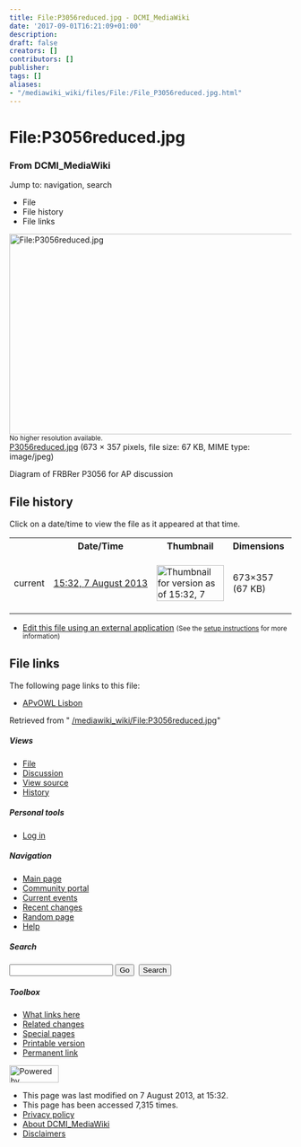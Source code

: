 ```yaml
---
title: File:P3056reduced.jpg - DCMI_MediaWiki
date: '2017-09-01T16:21:09+01:00'
description: 
draft: false
creators: []
contributors: []
publisher: 
tags: []
aliases:
- "/mediawiki_wiki/files/File:/File_P3056reduced.jpg.html"
---
```


<a id="top"></a>
# File:P3056reduced.jpg

### From DCMI\_MediaWiki

Jump to: navigation, search
<!-- start content -->
- File
- File history
- File links

 [<img alt="File:P3056reduced.jpg" src="/images/1/13/P3056reduced.jpg" width="673" height="357">](/mediawiki_wiki/files/P3056reduced.jpg)  
<small>No higher resolution available.</small>  
 [P3056reduced.jpg](/images/1/13/P3056reduced.jpg)‎ (673 × 357 pixels, file size: 67 KB, MIME type: image/jpeg)

Diagram of FRBRer P3056 for AP discussion

<!-- 
NewPP limit report
Preprocessor node count: 1/1000000
Post-expand include size: 0/2097152 bytes
Template argument size: 0/2097152 bytes
Expensive parser function count: 0/100
-->
## File history

Click on a date/time to view the file as it appeared at that time.

<table class="wikitable filehistory">
  <tr>
    <td></td>
    <th>Date/Time</th>
    <th>Thumbnail</th>
    <th>Dimensions</th>
    <th>User</th>
    <th>Comment</th>
  </tr>
  <tr>
    <td>current</td>
    <td class="filehistory-selected" style="white-space: nowrap;"><a href="/mediawiki_wiki/files/P3056reduced.jpg">15:32, 7 August 2013</a></td>
    <td><a href="/images/1/13/P3056reduced.jpg"><img alt="Thumbnail for version as of 15:32, 7 August 2013" src="/images/1/13/P3056reduced.jpg" width="120" height="64"></a></td>
    <td>673×357 <span style="white-space: nowrap;">(67 KB)</span>
    </td>
    <td>
      <a href="/index.php/User:KarenCoyle" title="User:KarenCoyle" class="mw-userlink">KarenCoyle</a> <span style="white-space: nowrap;"> <span class="mw-usertoollinks">(<a href="/index.php/User_talk:KarenCoyle" title="User talk:KarenCoyle">Talk</a> | <a href="/index.php/Special:Contributions/KarenCoyle" title="Special:Contributions/KarenCoyle">contribs</a>)</span></span>
    </td>
    <td> <span class="comment">(Diagram of FRBRer P3056 for AP discussion)</span>
    </td>
  </tr>
</table>

  

- [Edit this file using an external application](/index.php?title=File:P3056reduced.jpg&action=edit&externaledit=true&mode=file "File:P3056reduced.jpg") <small>(See the <a href="http://www.mediawiki.org/wiki/Manual:External_editors" class="external text" rel="nofollow">setup instructions</a> for more information)</small>

## File links

The following page links to this file:

- [APvOWL Lisbon](/index.php/APvOWL_Lisbon "APvOWL Lisbon")

Retrieved from " [/mediawiki_wiki/File:P3056reduced.jpg](/mediawiki_wiki/files/File:/File:P3056reduced.jpg.html)"

<!-- end content -->

##### Views

- [File](/mediawiki_wiki/files/File:/File:P3056reduced.jpg.html)
- [Discussion](/index.php?title=File_talk:P3056reduced.jpg&action=edit&redlink=1 "Discussion about the content page [t]")
- [View source](/index.php?title=File:P3056reduced.jpg&action=edit "This page is protected.
You can view its source [e]")
- [History](/index.php?title=File:P3056reduced.jpg&action=history "Past revisions of this page [h]")

##### Personal tools

- [Log in](/index.php?title=Special:UserLogin&returnto=File:P3056reduced.jpg "You are encouraged to log in; however, it is not mandatory [o]")

<script type="text/javascript"> if (window.isMSIE55) fixalpha(); </script>

##### Navigation

- [Main page](/index.php/Main_Page "Visit the main page [z]")
- [Community portal](/index.php/DCMI_MediaWiki:Community_portal "About the project, what you can do, where to find things")
- [Current events](/index.php/DCMI_MediaWiki:Current_events "Find background information on current events")
- [Recent changes](/index.php/Special:RecentChanges "The list of recent changes in the wiki [r]")
- [Random page](/index.php/Special:Random "Load a random page [x]")
- [Help](/index.php/Help:Contents "The place to find out")

##### <label for="searchInput">Search</label>

<form action="/index.php" id="searchform">
				<input type="hidden" name="title" value="Special:Search">
				<input id="searchInput" title="Search DCMI_MediaWiki" accesskey="f" type="search" name="search">
				<input type="submit" name="go" class="searchButton" id="searchGoButton" value="Go" title="Go to a page with this exact name if exists"> 
				<input type="submit" name="fulltext" class="searchButton" id="mw-searchButton" value="Search" title="Search the pages for this text">
			</form>

##### Toolbox

- [What links here](/index.php/Special:WhatLinksHere/File:P3056reduced.jpg "List of all wiki pages that link here [j]")
- [Related changes](/index.php/Special:RecentChangesLinked/File:P3056reduced.jpg "Recent changes in pages linked from this page [k]")
- [Special pages](/index.php/Special:SpecialPages "List of all special pages [q]")
- [Printable version](/index.php?title=File:P3056reduced.jpg&printable=yes "Printable version of this page [p]")
- [Permanent link](/index.php?title=File:P3056reduced.jpg&oldid=5105 "Permanent link to this revision of the page")

<!-- end of the left (by default at least) column -->

 [<img src="/skins/common/images/poweredby_mediawiki_88x31.png" height="31" width="88" alt="Powered by MediaWiki">](http://www.mediawiki.org/)

- This page was last modified on 7 August 2013, at 15:32.
- This page has been accessed 7,315 times.
- [Privacy policy](/index.php/DCMI_MediaWiki:Privacy_policy "DCMI MediaWiki:Privacy policy")
- [About DCMI\_MediaWiki](/index.php/DCMI_MediaWiki:About "DCMI MediaWiki:About")
- [Disclaimers](/index.php/DCMI_MediaWiki:General_disclaimer "DCMI MediaWiki:General disclaimer")

<script>if (window.runOnloadHook) runOnloadHook();</script><!-- Served in 0.463 secs. -->
